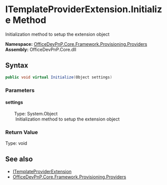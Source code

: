 # ITemplateProviderExtension.Initialize Method  
 Initialization method to setup the extension object   

**Namespace:** [OfficeDevPnP.Core.Framework.Provisioning.Providers](OfficeDevPnP.Core.Framework.Provisioning.Providers.md)  
**Assembly:** OfficeDevPnP.Core.dll  
## Syntax
```C#
public void virtual Initialize(Object settings)
```
### Parameters
#### settings  
&emsp;&emsp;Type: System.Object  
&emsp;&emsp; Initialization method to setup the extension object   

  

### Return Value
Type: void  

## See also
- [ITemplateProviderExtension](OfficeDevPnP.Core.Framework.Provisioning.Providers.ITemplateProviderExtension.md) 
- [OfficeDevPnP.Core.Framework.Provisioning.Providers](OfficeDevPnP.Core.Framework.Provisioning.Providers.md) 
